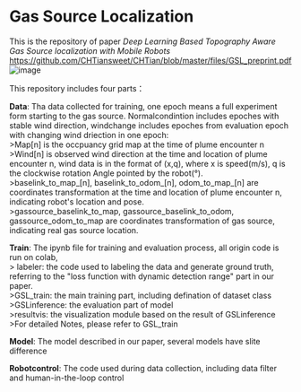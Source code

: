 Gas Source Localization
=====
This is the repository of paper _Deep Learning Based Topography Aware Gas Source localization with Mobile Robots_
https://github.com/CHTiansweet/CHTian/blob/master/files/GSL_preprint.pdf
![image](https://github.com/CHTiansweet/Topography-aware-Gas-Source-Localization/blob/main/overallperformance.png)

This repository includes four parts：


**Data**: Tha data collected for training, one epoch means a full experiment form starting to the gas source. Normalcondintion includes epoches with stable wind direction, windchange includes epoches from evaluation epoch with changing wind driection in one epoch:  
    >Map[n] is the occpuancy grid map at the time of plume encounter n  
    >Wind[n] is observed wind direction at the time and location of plume encounter n, wind data is in the format of (x,q), where x is speed(m/s), q is the clockwise rotation Angle pointed by the robot(°).  
    >baselink_to_map_[n], baselink_to_odom_[n], odom_to_map_[n] are coordinates transformation at the time and location of plume encounter n, indicating robot's location and pose.  
    >gassource_baselink_to_map, gassource_baselink_to_odom, gassource_odom_to_map are coordinates transformation of gas source, indicating real gas source location.    
      


**Train**: The ipynb file for training and evaluation process, all origin code is run on colab,   
     > labeler: the code used to labeling the data and generate ground truth, referring to the "loss function with dynamic detection range" part in our paper.  
      >GSL_train: the main training part, including defination of dataset class  
      >GSLinference: the evaluation part of model  
      >resultvis: the visualization module based on the result of GSLinference  
      >For detailed Notes, please refer to GSL_train   

**Model**: The model described in our paper, several models have slite difference  

**Robotcontrol**: The code used during data collection, including data filter and human-in-the-loop control  
